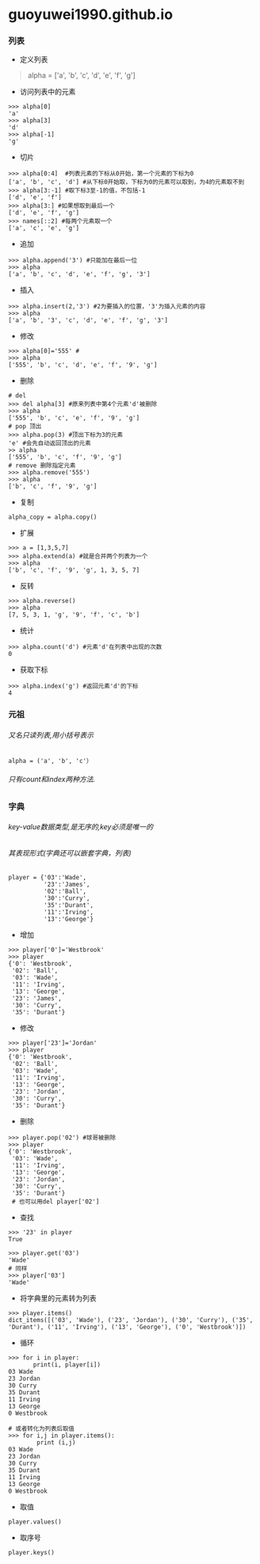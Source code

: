 # guoyuwei1990.github.io
### 列表
- 定义列表
> alpha = ['a', 'b', 'c', 'd', 'e', 'f', 'g']
- 访问列表中的元素
```
>>> alpha[0]
'a'
>>> alpha[3]
'd'
>>> alpha[-1]
'g'
```
- 切片
```
>>> alpha[0:4]  #列表元素的下标从0开始，第一个元素的下标为0
['a', 'b', 'c', 'd'] #从下标0开始取，下标为0的元素可以取到，为4的元素取不到
>>> alpha[3:-1] #取下标3至-1的值，不包括-1
['d', 'e', 'f']
>>> alpha[3:] #如果想取到最后一个
['d', 'e', 'f', 'g']
>>> names[::2] #每两个元素取一个
['a', 'c', 'e', 'g'] 
```
- 追加
```
>>> alpha.append('3') #只能加在最后一位
>>> alpha
['a', 'b', 'c', 'd', 'e', 'f', 'g', '3']
```
- 插入
```
>>> alpha.insert(2,'3') #2为要插入的位置，'3'为插入元素的内容
>>> alpha
['a', 'b', '3', 'c', 'd', 'e', 'f', 'g', '3']
```
- 修改
```
>>> alpha[0]='555' #
>>> alpha
['555', 'b', 'c', 'd', 'e', 'f', '9', 'g']
```
- 删除
```
# del
>>> del alpha[3] #原来列表中第4个元素'd'被删除
>>> alpha
['555', 'b', 'c', 'e', 'f', '9', 'g']
# pop 顶出
>>> alpha.pop(3) #顶出下标为3的元素
'e' #会先自动返回顶出的元素
>> alpha
['555', 'b', 'c', 'f', '9', 'g']
# remove 删除指定元素
>>> alpha.remove('555')
>>> alpha
['b', 'c', 'f', '9', 'g']
```
- 复制
```
alpha_copy = alpha.copy()
```
- 扩展

```
>>> a = [1,3,5,7]
>>> alpha.extend(a) #就是合并两个列表为一个
>>> alpha
['b', 'c', 'f', '9', 'g', 1, 3, 5, 7]
```
- 反转
```
>>> alpha.reverse()
>>> alpha
[7, 5, 3, 1, 'g', '9', 'f', 'c', 'b']
```
- 统计
```
>>> alpha.count('d') #元素'd'在列表中出现的次数
0
```
- 获取下标
```
>>> alpha.index('g') #返回元素'd'的下标
4
```
### 元祖
###### 又名只读列表,用小括号表示
```
alpha = ('a', 'b', 'c'）
```
###### 只有count和index两种方法.
### 字典
###### key-value数据类型,是无序的,key必须是唯一的
###### 其表现形式(字典还可以嵌套字典，列表)
```
player = {'03':'Wade',
          '23':'James',
          '02':'Ball',
          '30':'Curry',
          '35':'Durant',
          '11':'Irving',
          '13':'George'}
```
- 增加
```
>>> player['0']='Westbrook' 
>>> player
{'0': 'Westbrook',
 '02': 'Ball',
 '03': 'Wade',
 '11': 'Irving',
 '13': 'George',
 '23': 'James',
 '30': 'Curry',
 '35': 'Durant'}
 ```
 - 修改
```
>>> player['23']='Jordan' 
>>> player
{'0': 'Westbrook',
 '02': 'Ball',
 '03': 'Wade',
 '11': 'Irving',
 '13': 'George',
 '23': 'Jordan',
 '30': 'Curry',
 '35': 'Durant'}
 ```
 - 删除
```
>>> player.pop('02') #球哥被删除
>>> player
{'0': 'Westbrook',
 '03': 'Wade',
 '11': 'Irving',
 '13': 'George',
 '23': 'Jordan',
 '30': 'Curry',
 '35': 'Durant'}
 # 也可以用del player['02'] 
 ```
- 查找
```
>>> '23' in player
True

>>> player.get('03')
'Wade'
# 同样
>>> player['03']
'Wade'
```
- 将字典里的元素转为列表
```
>>> player.items()
dict_items([('03', 'Wade'), ('23', 'Jordan'), ('30', 'Curry'), ('35', 'Durant'), ('11', 'Irving'), ('13', 'George'), ('0', 'Westbrook')])
```
- 循环
```
>>> for i in player:
       print(i, player[i])
03 Wade
23 Jordan
30 Curry
35 Durant
11 Irving
13 George
0 Westbrook

# 或者转化为列表后取值
>>> for i,j in player.items():
        print (i,j)
03 Wade
23 Jordan
30 Curry
35 Durant
11 Irving
13 George
0 Westbrook
```
- 取值
```
player.values()
```
- 取序号
```
player.keys()
```
